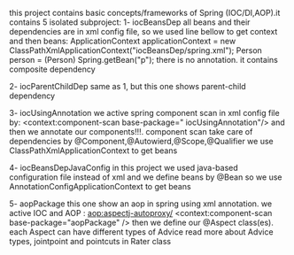 this project contains basic concepts/frameworks of Spring (IOC/DI,AOP).it contains 5 isolated subproject:
1- iocBeansDep
all beans and their dependencies are in xml config file, so we used line bellow to get context and then beans:
    ApplicationContext applicationContext = new ClassPathXmlApplicationContext("iocBeansDep/spring.xml");
    Person person = (Person) Spring.getBean("p");
there is no annotation. it contains composite dependency 

2- iocParentChildDep
same as 1, but this one shows parent-child dependency

3- iocUsingAnnotation
we active spring component scan in xml config file by:
    <context:component-scan base-package=" iocUsingAnnotation"/>
and then we annotate our components!!!. component scan take care of dependencies by @Component,@Autowierd,@Scope,@Qualifier 
we use ClassPathXmlApplicationContext to get beans

4- iocBeansDepJavaConfig
in this project we used java-based configuration file instead of xml and we define beans by @Bean
so we use AnnotationConfigApplicationContext to get beans

5- aopPackage
this one show an aop in spring using xml annotation. we active IOC and AOP :
    <aop:aspectj-autoproxy/>
    <context:component-scan base-package="aopPackage" />
then we define our @Aspect class(es). each Aspect can have different types of Advice
read more about Advice types, jointpoint and pointcuts in Rater class
